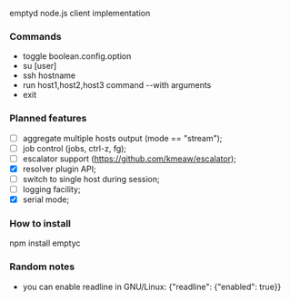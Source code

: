 emptyd node.js client implementation

### Commands

 - toggle boolean.config.option
 - su [user]
 - ssh hostname
 - run host1,host2,host3 command --with arguments
 - exit

### Planned features

 - [ ] aggregate multiple hosts output (mode == "stream");
 - [ ] job control (jobs, ctrl-z, fg);
 - [ ] escalator support (https://github.com/kmeaw/escalator);
 - [x] resolver plugin API;
 - [ ] switch to single host during session;
 - [ ] logging facility;
 - [x] serial mode;

### How to install

npm install emptyc

### Random notes

  - you can enable readline in GNU/Linux: {"readline": {"enabled": true}}
